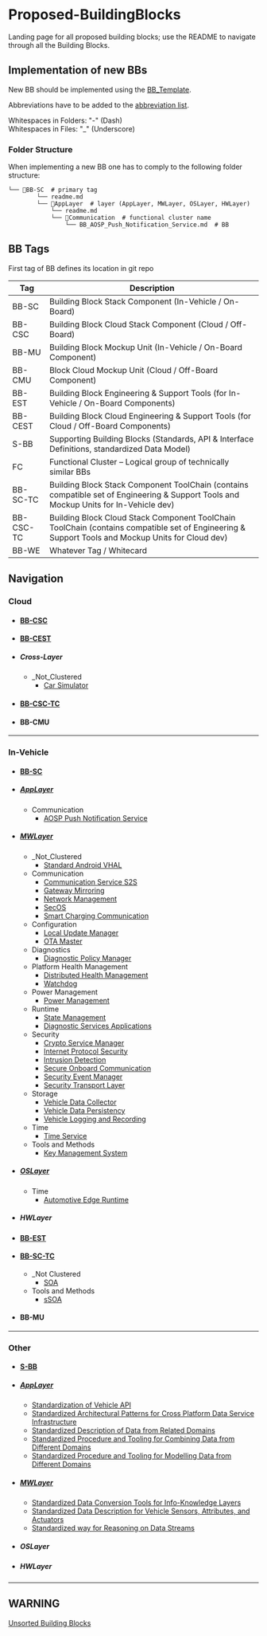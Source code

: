 # Proposed-BuildingBlocks

Landing page for all proposed building blocks; use the README to navigate through all the Building Blocks.

## Implementation of new BBs

New BB should be implemented using the [BB_Template](/utils/BB_Template.md).

Abbreviations have to be added to the [abbreviation list](/utils/Abbreviations.md).

Whitespaces in Folders: "-" (Dash)  
Whitespaces in Files: "_" (Underscore)  

### Folder Structure

When implementing a new BB one has to comply to the following folder structure:

```
└── 📁BB-SC  # primary tag
        └── readme.md  
        └── 📁AppLayer  # layer (AppLayer, MWLayer, OSLayer, HWLayer)
            └── readme.md  
            └── 📁Communication  # functional cluster name
                └── BB_AOSP_Push_Notification_Service.md  # BB
```

## BB Tags

First tag of BB defines its location in git repo

|Tag|Description|
|----|----|
|BB-SC|Building Block Stack Component (In-Vehicle / On-Board)|
|BB-CSC|Building Block Cloud Stack Component (Cloud / Off-Board)|
|BB-MU|Building Block Mockup Unit (In-Vehicle / On-Board Component)|
|BB-CMU|Block Cloud Mockup Unit (Cloud / Off-Board Component)|
|BB-EST|Building Block Engineering & Support Tools (for In-Vehicle / On-Board Components)|
|BB-CEST|Building Block Cloud Engineering & Support Tools (for Cloud / Off-Board Components)|
|S-BB|Supporting Building Blocks (Standards, API & Interface Definitions, standardized Data Model)|
|FC|Functional Cluster – Logical group of technically similar BBs|
|BB-SC-TC|Building Block Stack Component ToolChain (contains compatible set of Engineering & Support Tools and Mockup Units for In-Vehicle dev)|
|BB-CSC-TC|Building Block Cloud Stack Component ToolChain ToolChain (contains compatible set of Engineering & Support Tools and Mockup Units for Cloud dev)|
|BB-WE|Whatever Tag / Whitecard|

## Navigation

### Cloud

- #### [BB-CSC](/BB-CSC/BB-CSC.md)

- #### [BB-CEST](/BB-CEST/BB-CEST.md)

- ##### Cross-Layer  

  - _Not_Clustered
    - [Car Simulator](/BB-CEST/_Not_Clustered/BB_Car_Simulator.md)

- #### [BB-CSC-TC](/BB-CSC-TC/BB-CSC-TC.md)

- #### BB-CMU

***

### In-Vehicle

- #### [BB-SC](/BB-SC/BB-SC.md)

- ##### [AppLayer](/BB-SC/AppLayer/Applayer.md)

  - Communication
    - [AOSP Push Notification Service](/BB-SC/AppLayer/Communication/BB_AOSP_Push_Notification_Service.md)

- ##### [MWLayer](/BB-SC/MWLayer/MWLayer.md)

  - _Not_Clustered
    - [Standard Android VHAL](/BB-SC/MWLayer/_Not_Clustered/BB_Standard_Android_VHAL.md)
  - Communication
    - [Communication Service S2S](/BB-SC/MWLayer/Communication/BB_Communication_Service_S2S.md)
    - [Gateway Mirroring](/BB-SC/MWLayer/Communication/BB_Gateway_Mirroring.md)
    - [Network Management](/BB-SC/MWLayer/Communication/BB_Network_Management.md)
    - [SecOS](/BB-SC/MWLayer/Communication/BB_SecOS.md)
    - [Smart Charging Communication](/BB-SC/MWLayer/Communication/BB_Smart_Charging_Communication.md)
  - Configuration
    - [Local Update Manager](/BB-SC/MWLayer/Configuration/BB_Local_Update_Manager.md)
    - [OTA Master](/BB-SC/MWLayer/Configuration/BB_OTA_Master.md)
  - Diagnostics
    - [Diagnostic Policy Manager](/BB-SC/MWLayer/Diagnostics/BB_Diagnostic_Policy_Manager.md)
  - Platform Health Management
    - [Distributed Health Management](/BB-SC/MWLayer/Platform-Health-Management/BB_Distributed_Health_Management.md)
    - [Watchdog](/BB-SC/MWLayer/Platform-Health-Management/BB_Watchdog.md)
  - Power Management
    - [Power Management](/BB-SC/MWLayer/Power-Management/BB_Power_Management.md)
  - Runtime
    - [State Management](/BB-SC/MWLayer/Runtime/BB_State_Management.md)
    - [Diagnostic Services Applications](/BB-SC/MWLayer/Runtime/BB_State_Management.md)
  - Security
    - [Crypto Service Manager](/BB-SC/MWLayer/Security/BB_Crypto_Service_Manager.md)
    - [Internet Protocol Security](/BB-SC/MWLayer/Security/BB_Internet_Protocol_Security.md)
    - [Intrusion Detection](/BB-SC/MWLayer/Security/BB_Intrusion_Detection.md)
    - [Secure Onboard Communication](/BB-SC/MWLayer/Security/BB_Secure_Onboard_Communication.md)
    - [Security Event Manager](/BB-SC/MWLayer/Security/BB_Security_Event_Manager.md)
    - [Security Transport Layer](/BB-SC/MWLayer/Security/BB_Security_Transport_Layer.md)
  - Storage
    - [Vehicle Data Collector](/BB-SC/MWLayer/Storage/BB_Vehicle_Data_Collector.md)
    - [Vehicle Data Persistency](/BB-SC/MWLayer/Storage/BB_Vehicle_Data_Persistency.md)
    - [Vehicle Logging and Recording](/BB-SC/MWLayer/Storage/BB_Vehicle_Logging_and_Recording.md)
  - Time
    - [Time Service](/BB-SC/MWLayer/Time/BB_Time_Service.md)
  - Tools and Methods
    - [Key Management System](/BB-SC/MWLayer/Tools-and-Methods/BB_Key_Management_System.md)

- ##### [OSLayer](/BB-SC/OSLayer/OSLayer.md)

  - Time
    - [Automotive Edge Runtime](/BB-SC/OSLayer/Time/BB_Automotive_Edge_Runtime.md)

- ##### HWLayer

- #### [BB-EST](/BB-EST/BB-EST.md)

- #### [BB-SC-TC](/BB-SC-TC/BB-SC-TC.md)

  - _Not Clustered
    - [SOA](/BB-SC-TC/_Not_Clustered/BB_SOA.md)
  - Tools and Methods
    - [sSOA](/BB-SC-TC/Tools-and-Methods/BB_sSOA.md)

- #### BB-MU

***

### Other

- #### [S-BB](/S-BB/S-BB.md)

- ##### [AppLayer](/S-BB/AppLayer/AppLayer.md)

  - [Standardization of Vehicle API](/S-BB/AppLayer/BB_Standardization_of_Vehicle_API.md)
  - [Standardized Architectural Patterns for Cross Platform Data Service Infrastructure](/S-BB/AppLayer/BB_Standardized_Architectural_Patterns_for_Cross_Platform_Data_Service_Infrastructure.md)
  - [Standardized Description of Data from Related Domains](/S-BB/AppLayer/BB_Standardized_Description_of_Data_from_Related_Domains.md)
  - [Standardized Procedure and Tooling for Combining Data from Different Domains](/S-BB/AppLayer/BB_Standardized_Procedure_and_Tooling_for_Combining_Data_from_Different_Domains.md)
  - [Standardized Procedure and Tooling for Modelling Data from Different Domains](/S-BB/AppLayer/BB_Standardized_Procedure_and_Tooling_for_Modelling_Data_from_Different_Domains.md)

- ##### [MWLayer](/S-BB/MWLayer/MWLayer.md)

  - [Standardized Data Conversion Tools for Info-Knowledge Layers](/S-BB/MWLayer/BB_Standardized_Data_Conversion_Tools_for_Info_Knowledge_Layers.md)
  - [Standardized Data Description for Vehicle Sensors, Attributes, and Actuators](/S-BB/MWLayer/BB_Standardized_Data_Description_for_Vehicle_Sensors_Attributes_Actuators.md)
  - [Standardized way for Reasoning on Data Streams](/S-BB/MWLayer/BB_Standardized_way_for_Reasoning_on_Data_Streams.md)
  
- ##### OSLayer

- ##### HWLayer

***

## WARNING

[Unsorted Building Blocks](/unsorted_BB/)
